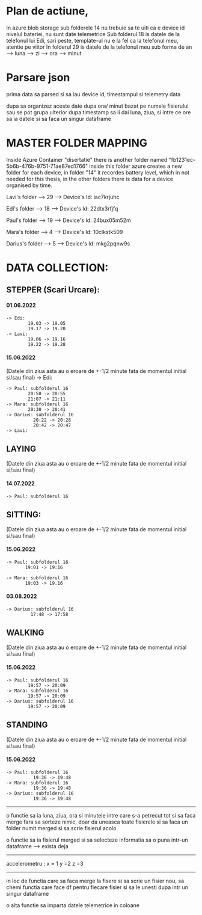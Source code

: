 # Plan de actiune,
 In azure blob storage sub folderele 14 nu trebuie sa te uiti ca e device id  nivelul bateriei, nu sunt date telemetrice
 Sub folderul 18 is datele de la telefonul lui Edi, sari peste, template-ul nu e la fel ca la telefonul meu, atentie pe viitor
 In folderul 29 is datele de la telefonul meu sub forma de an --> luna --> zi --> ora --> minut

 # Parsare json
 prima data sa parsed si sa iau device id, timestampul si telemetry data

 dupa sa organizez aceste date dupa ora/ minut bazat pe numele fisierului sau se pot grupa ulterior dupa timestamp
 sa ii dai luna, ziua, si intre ce ore sa ia datele si sa faca un singur dataframe
# MASTER FOLDER MAPPING
Inside Azure Container "disertatie" there is another folder named "fb1231ec-5b6b-476b-9751-71ae87ed1766"
inside this folder azure creates a new folder for each device, in folder "14" it recordes battery level, 
which in not needed for this thesis, in the other folders there is data for a device organised by time.

Lavi's folder --> 29 --> Device's Id: iac7krjuhc

Edi's folder  --> 18 --> Device's Id: 22dtx3rfjfq

Paul's folder --> 19 --> Device's Id: 24bux05m52m

Mara's folder --> 4 --> Device's Id: 10clkstk509

Darius's folder --> 5 --> Device's Id: mkg2pqnw9s

# DATA COLLECTION:
 ## STEPPER (Scari Urcare):

#### **01.06.2022**
    -> Edi: 
            19.03 -> 19.05
            19.17 -> 19.20
    -> Lavi: 
            19.06 -> 19.16
            19.22 -> 19.28
#### **15.06.2022**
(Datele din ziua asta au o eroare de +-1/2 minute 
fata de momentul initial si/sau final)
    -> Edi:

    -> Paul: subfolderul 16
            20:50 -> 20:55
            21:07 -> 21:11
    -> Mara: subfolderul 16
            20:30 -> 20:41
    -> Darius: subfolderul 16
              20:22 -> 20:28
              20:42 -> 20:47
    -> Lavi: 
 ## LAYING
 (Datele din ziua asta au o eroare de +-1/2 minute 
fata de momentul initial si/sau final)
#### **14.07.2022**
    -> Paul: subfolderul 16
    

 ## SITTING:
(Datele din ziua asta au o eroare de +-1/2 minute 
fata de momentul initial si/sau final)
 #### **15.06.2022**
    -> Paul: subfolderul 16
           19:01 -> 19:16
    
    -> Mara: subfolderul 16
           19:03 -> 19.16
 #### **03.08.2022**
    -> Darius: subfolderul 16
             17:48 -> 17:58
            

 ## WALKING
(Datele din ziua asta au o eroare de +-1/2 minute 
fata de momentul initial si/sau final)
 #### **15.06.2022**

    -> Paul: subfolderul 16
            19:57 -> 20:09
    -> Mara: subfolderul 16
            19:57 -> 20:09
    -> Darius: subfolderul 16
            19:57 -> 20:09
    
 ## STANDING
(Datele din ziua asta au o eroare de +-1/2 minute 
fata de momentul initial si/sau final)
 #### **15.06.2022**

    -> Paul: subfolderul 16
              19:36 -> 19:48
    -> Mara: subfolderul 16
              19:36 -> 19:48
    -> Darius: subfolderul 16
              19:36 -> 19:48


_________________
o functie sa ia luna, ziua, ora si minutele intre care s-a petrecut tot si sa faca merge fara sa sorteze nimic, doar da uneasca toate fisierele si sa faca un folder numit merged si sa scrie fisierul acolo

o functie sa ia fisierul merged si sa selecteze informatia sa o puna intr-un dataframe --> exista deja 

_______________________________________________
 accelerometru :
 x  = 1
 y =2 
 z =3
__________________________________________________________
in loc de functia care sa faca merge la fisere si sa scrie un fisier nou, 
sa chemi functia care face df pentru fiecare fisier si sa le unesti dupa 
intr un singur dataframe

o alta functie sa imparta datele telemetrice in coloane 

